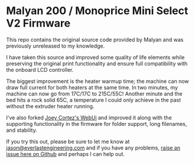 # Malyan 200 / Monoprice Mini Select V2 Firmware

This repo contains the original source code provided by Malyan and was previously unreleased to my knowledge. 

I have taken this source and improved some quality of life elements while preserving the original print functionality and ensure full compatibility with the onboard LCD controller. 

The biggest improvement is the heater warmup time; the machine can now draw full current for both heaters at the same time. In two minutes, my machine can now go from 17C/17C to 215C/55C! Another minute and the bed hits a rock solid 65C, a temperature I could only achieve in the past without the extruder heater running.

I've also forked [Joey Cortez's WebUi](https://github.com/joeycortez42/MP-Select-Mini-Web) and improved it along with the supporting functionality in the firmware for folder support, long filenames, and stability.

If you try this out, please be sure to let me know at jason@everlastengineering.com and if you have any problems, [raise an issue here on Github](https://github.com/EverlastEngineering/Malyan-M200/issues) and perhaps I can help out.
